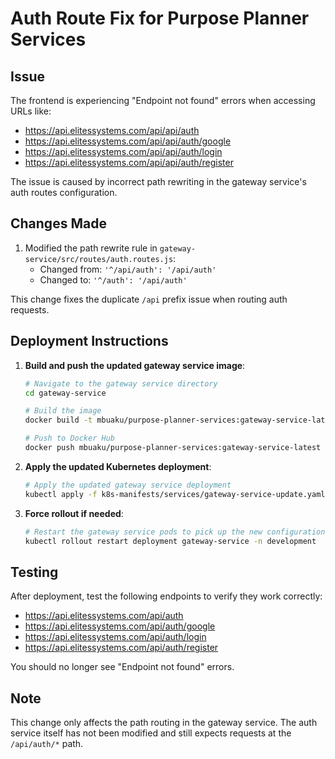 # Auth Route Fix for Purpose Planner Services

## Issue
The frontend is experiencing "Endpoint not found" errors when accessing URLs like:
- https://api.elitessystems.com/api/api/auth
- https://api.elitessystems.com/api/api/auth/google
- https://api.elitessystems.com/api/api/auth/login
- https://api.elitessystems.com/api/api/auth/register

The issue is caused by incorrect path rewriting in the gateway service's auth routes configuration.

## Changes Made

1. Modified the path rewrite rule in `gateway-service/src/routes/auth.routes.js`:
   - Changed from: `'^/api/auth': '/api/auth'`
   - Changed to: `'^/auth': '/api/auth'`

This change fixes the duplicate `/api` prefix issue when routing auth requests.

## Deployment Instructions

1. **Build and push the updated gateway service image**:
   ```bash
   # Navigate to the gateway service directory
   cd gateway-service

   # Build the image
   docker build -t mbuaku/purpose-planner-services:gateway-service-latest .

   # Push to Docker Hub
   docker push mbuaku/purpose-planner-services:gateway-service-latest
   ```

2. **Apply the updated Kubernetes deployment**:
   ```bash
   # Apply the updated gateway service deployment
   kubectl apply -f k8s-manifests/services/gateway-service-update.yaml
   ```

3. **Force rollout if needed**:
   ```bash
   # Restart the gateway service pods to pick up the new configuration
   kubectl rollout restart deployment gateway-service -n development
   ```

## Testing

After deployment, test the following endpoints to verify they work correctly:
- https://api.elitessystems.com/api/auth
- https://api.elitessystems.com/api/auth/google
- https://api.elitessystems.com/api/auth/login
- https://api.elitessystems.com/api/auth/register

You should no longer see "Endpoint not found" errors.

## Note

This change only affects the path routing in the gateway service. The auth service itself has not been modified and still expects requests at the `/api/auth/*` path.